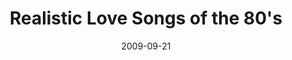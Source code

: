 ---
layout: media
category: media
title: "Realistic Love Songs of the 80's"
date: 2009-09-21
description: "Did we really mean all that stuff we sang about in those soaring power ballads of the 80's? If we get real about it, this is probably closer to what we REALLY meant to say."
tag: 
 - love-songs
 - commitment
 - boundaries
 - dating
 - relationships
yt-embed-url: "//www.youtube.com/embed/je0yoGWtRJI"
video: "http://s3.amazonaws.com/crossroads-media/other-media/video/80sLoveSongs.mp4"
video-poster: "http://s3.amazonaws.com/crossroads-media/images/80sLoveSongs-still.jpg"
---